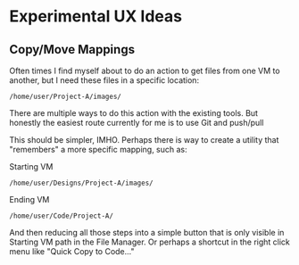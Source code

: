 Experimental UX Ideas
=====================

## Copy/Move Mappings

Often times I find myself about to do an action to get files from one VM to
another, but I need these files in a specific location:

```
/home/user/Project-A/images/
```

There are multiple ways to do this action with the existing tools. But honestly
the easiest route currently for me is to use Git and push/pull

This should be simpler, IMHO. Perhaps there is way to create a utility that
"remembers" a more specific mapping, such as:

Starting VM 

```
/home/user/Designs/Project-A/images/
```

Ending VM

```
/home/user/Code/Project-A/
```

And then reducing all those steps into a simple button that is only visible in
Starting VM path in the File Manager. Or perhaps a shortcut in the right click
menu like "Quick Copy to Code..."
